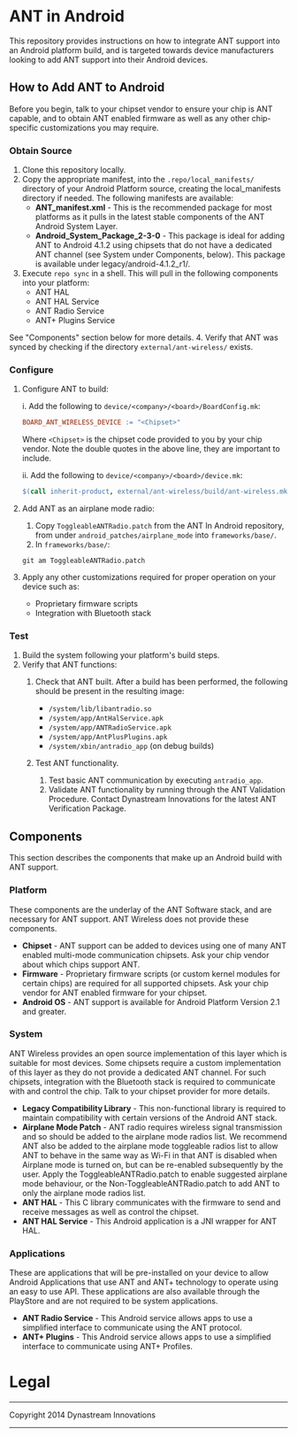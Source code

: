 # ANT in Android
This repository provides instructions on how to integrate ANT support into an Android platform build, and is targeted towards device manufacturers looking to add ANT support into their Android devices.

## How to Add ANT to Android
Before you begin, talk to your chipset vendor to ensure your chip is ANT capable, and to obtain ANT enabled firmware as well as any other chip-specific customizations you may require.

### Obtain Source
1. Clone this repository locally.
2. Copy the appropriate manifest, into the ```.repo/local_manifests/``` directory of your Android Platform source, creating the local_manifests directory if needed. The following manifests are available:
    * **ANT_manifest.xml** - This is the recommended package for most platforms as it pulls in the latest stable components of the ANT Android System Layer. 
    * **Android_System_Package_2-3-0** - This package is ideal for adding ANT to Android 4.1.2 using chipsets that do not have a dedicated ANT channel (see System under Components, below). This package is available under legacy/android-4.1.2_r1/.
3. Execute ```repo sync``` in a shell. This will pull in the following components into your platform:
    * ANT HAL
    * ANT HAL Service
    * ANT Radio Service
    * ANT+ Plugins Service

 See "Components" section below for more details.
4. Verify that ANT was synced by checking if the directory ```external/ant-wireless/``` exists.

### Configure
1. Configure ANT to build:

    i. Add the following to ```device/<company>/<board>/BoardConfig.mk```: 

      ```Makefile
      BOARD_ANT_WIRELESS_DEVICE := "<Chipset>"
      ```
     Where ```<Chipset>``` is the chipset code provided to you by your chip vendor. Note the double quotes in the above line, they are important to include.

    ii. Add the following to ```device/<company>/<board>/device.mk```:

     ```Makefile
     $(call inherit-product, external/ant-wireless/build/ant-wireless.mk)
     ```
2. Add ANT as an airplane mode radio:
    1. Copy ```ToggleableANTRadio.patch``` from the ANT In Android repository, from under ```android_patches/airplane_mode``` into ```frameworks/base/```.
    2. In ```frameworks/base/```:

     ```Shell
     git am ToggleableANTRadio.patch
     ```
3. Apply any other customizations required for proper operation on your device such as:
    * Proprietary firmware scripts
    * Integration with Bluetooth stack

### Test
1. Build the system following your platform's build steps.
2. Verify that ANT functions:
    1. Check that ANT built. After a build has been performed, the following should  be present in the resulting image:
        * ```/system/lib/libantradio.so```
        * ```/system/app/AntHalService.apk```
        * ```/system/app/ANTRadioService.apk```
        * ```/system/app/AntPlusPlugins.apk```
        * ```/system/xbin/antradio_app``` (on debug builds)
    2. Test ANT functionality.
    
        1. Test basic ANT communication by executing ```antradio_app```.
        2. Validate ANT functionality by running through the ANT Validation Procedure. Contact Dynastream Innovations for the latest ANT Verification Package.

## Components
This section describes the components that make up an Android build with ANT support.

### Platform
These components are the underlay of the ANT Software stack, and are necessary for ANT support. ANT Wireless does not provide these components.

* **Chipset** - ANT support can be added to devices using one of many ANT enabled multi-mode communication chipsets. Ask your chip vendor about which chips support ANT.
* **Firmware** - Proprietary firmware scripts (or custom kernel modules for certain chips) are required for all supported chipsets. Ask your chip vendor for ANT enabled firmware for your chipset.
* **Android OS** - ANT support is available for Android Platform Version 2.1 and greater.

### System
ANT Wireless provides an open source implementation of this layer which is suitable for most devices. 
Some chipsets require a custom implementation of this layer as they do not provide a dedicated ANT channel.
For such chipsets, integration with the Bluetooth stack is required to communicate with and control the chip.
Talk to your chipset provider for more details.

* **Legacy Compatibility Library** - This non-functional library is required to maintain compatibility with certain versions of the Android ANT stack.
* **Airplane Mode Patch** - ANT radio requires wireless signal transmission and so should be added to the airplane mode radios list. We recommend ANT also be added to the airplane mode toggleable radios list to allow ANT to behave in the same way as Wi-Fi in that ANT is disabled when Airplane mode is turned on, but can be re-enabled subsequently by the user. Apply the ToggleableANTRadio.patch to enable suggested airplane mode behaviour, or the Non-ToggleableANTRadio.patch to add ANT to only the airplane mode radios list.
* **ANT HAL** - This C library communicates with the firmware to send and receive messages as well as control the chipset.
* **ANT HAL Service** - This Android application is a JNI wrapper for ANT HAL.

### Applications
These are applications that will be pre-installed on your device to allow Android Applications that use ANT and ANT+ technology to operate using an easy to use API. These applications are also available through the PlayStore and are not required to be system applications.

* **ANT Radio Service** - This Android service allows apps to use a simplified interface to communicate using the ANT protocol.
* **ANT+ Plugins** - This Android service allows apps to use a simplified interface to communicate using ANT+ Profiles.

# Legal
***
Copyright 2014 Dynastream Innovations
***
